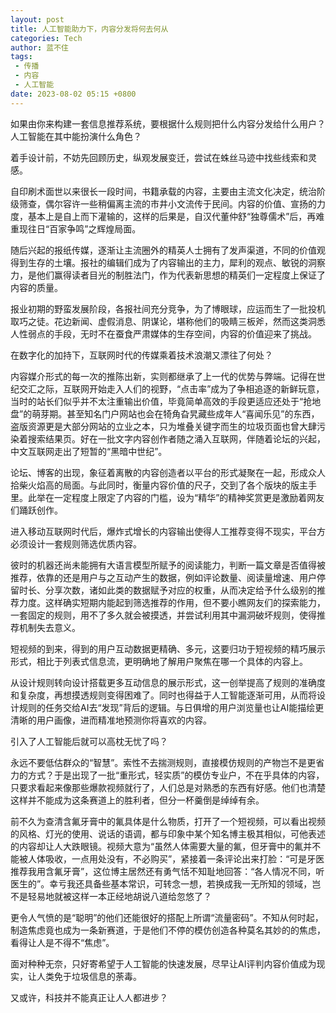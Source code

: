 ```yaml
---
layout: post
title: 人工智能助力下，内容分发将何去何从
categories: Tech
author: 蓝不住
tags: 
 - 传播
 - 内容
 - 人工智能
date: 2023-08-02 05:15 +0800
---
```


如果由你来构建一套信息推荐系统，要根据什么规则把什么内容分发给什么用户？人工智能在其中能扮演什么角色？

着手设计前，不妨先回顾历史，纵观发展变迁，尝试在蛛丝马迹中找些线索和灵感。

自印刷术面世以来很长一段时间，书籍承载的内容，主要由主流文化决定，统治阶级筛查，偶尔容许一些稍偏离主流的市井小文流传于民间。内容的价值、宣扬的力度，基本上是自上而下灌输的，这样的后果是，自汉代董仲舒“独尊儒术”后，再难重现往日“百家争鸣”之辉煌局面。

随后兴起的报纸传媒，逐渐让主流圈外的精英人士拥有了发声渠道，不同的价值观得到生存的土壤。报社的编辑们成为了内容输出的主力，犀利的观点、敏锐的洞察力，是他们赢得读者目光的制胜法门，作为代表新思想的精英们一定程度上保证了内容的质量。

报业初期的野蛮发展阶段，各报社间充分竞争，为了博眼球，应运而生了一批投机取巧之徒。花边新闻、虚假消息、阴谋论，堪称他们的吸睛三板斧，然而这类洞悉人性弱点的手段，无时不在蚕食严肃媒体的生存空间，内容的价值迎来了挑战。

在数字化的加持下，互联网时代的传媒乘着技术浪潮又漂往了何处？

内容媒介形式的每一次的推陈出新，实则都继承了上一代的优势与弊端。记得在世纪交汇之际，互联网开始走入人们的视野，“点击率”成为了争相追逐的新鲜玩意，当时的站长们似乎并不太注重输出价值，毕竟简单高效的手段更适应还处于“抢地盘”的萌芽期。甚至知名门户网站也会在犄角旮旯藏些成年人“喜闻乐见”的东西，盗版资源更是大部分网站的立业之本，只为堆叠关键字而生的垃圾页面也曾大肆污染着搜索结果页。好在一批文字内容创作者随之涌入互联网，伴随着论坛的兴起，中文互联网走出了短暂的“黑暗中世纪”。

论坛、博客的出现，象征着离散的内容创造者以平台的形式凝聚在一起，形成众人拾柴火焰高的局面。与此同时，衡量内容价值的尺子，交到了各个版块的版主手里。此举在一定程度上限定了内容的门槛，设为“精华”的精神奖赏更是激励着网友们踊跃创作。

进入移动互联网时代后，爆炸式增长的内容输出使得人工推荐变得不现实，平台方必须设计一套规则筛选优质内容。

彼时的机器还尚未能拥有大语言模型所赋予的阅读能力，判断一篇文章是否值得被推荐，依靠的还是用户与之互动产生的数据，例如评论数量、阅读量增速、用户停留时长、分享次数，诸如此类的数据赋予对应的权重，从而决定给予什么级别的推荐力度。这样确实短期内能起到筛选推荐的作用，但不要小瞧网友们的探索能力，一套固定的规则，用不了多久就会被摸透，并尝试利用其中漏洞破坏规则，使得推荐机制失去意义。

短视频的到来，得到的用户互动数据更精确、多元，这要归功于短视频的精巧展示形式，相比于列表式信息流，更明确地了解用户聚焦在哪一个具体的内容上。

从设计规则转向设计搭载更多互动信息的展示形式，这一创举提高了规则的准确度和复杂度，再想摸透规则变得困难了。同时也得益于人工智能逐渐可用，从而将设计规则的任务交给AI去“发现”背后的逻辑。与日俱增的用户浏览量也让AI能描绘更清晰的用户画像，进而精准地预测你将喜欢的内容。

引入了人工智能后就可以高枕无忧了吗？

永远不要低估群众的“智慧”。索性不去揣测规则，直接模仿规则的产物岂不是更省力的方式？于是出现了一批“重形式，轻实质”的模仿专业户，不在乎具体的内容，只要求看起来像那些爆款视频就行了，人们总是对熟悉的东西有好感。他们也清楚这样并不能成为这条赛道上的胜利者，但分一杯羹倒是绰绰有余。

前不久为查清含氟牙膏中的氟具体是什么物质，打开了一个短视频，可以看出视频的风格、灯光的使用、说话的语调，都与印象中某个知名博主极其相似，可他表述的内容却让人大跌眼镜。视频大意为“虽然人体需要大量的氟，但牙膏中的氟并不能被人体吸收，一点用处没有，不必购买”，紧接着一条评论出来打脸：“可是牙医推荐我用含氟牙膏”，这位博主居然还有勇气恬不知耻地回答：“各人情况不同，听医生的”。幸亏我还具备些基本常识，可转念一想，若换成我一无所知的领域，岂不是轻易地就被这样一本正经地胡说八道给忽悠了？

更令人气愤的是“聪明”的他们还能很好的搭配上所谓“流量密码”。不知从何时起，制造焦虑竟也成为一条新赛道，于是他们不停的模仿创造各种莫名其妙的的焦虑，看得让人是不得不“焦虑”。

面对种种无奈，只好寄希望于人工智能的快速发展，尽早让AI评判内容价值成为现实，让人类免于垃圾信息的荼毒。

又或许​，科技并不能真正让人人都进步？